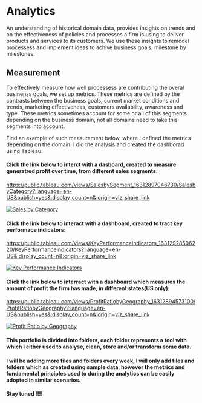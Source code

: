 # Analytics
An understanding of historical domain data, provides insights on trends and on the effectiveness of policies and processes a firm is using to deliver products and services to its customers.
We use these insights to remodel processess and implement ideas to achive business goals, milestone by milestones.

## Measurement
To effectively measure how well processess are contributing the overal businenss goals, we set up metrics. These metrics are defined by the contrasts between the business goals, current market conditions and trends, marketing effectiveness, customers availability, awareness and type.
These metrics sometimes account for some or all of this segments depending on the business domain, not all domains need to take this segments into account.

Find an example of such measurement below, where I defined the metrics depending on the domain. I did the analysis and created the dashborad using Tableau.

#### Click the link below to interct with a dasboard, created to measure generatred profit over time, from different sales segments:

https://public.tableau.com/views/SalesbySegment_16312897046730/SalesbyCategory?:language=en-US&publish=yes&:display_count=n&:origin=viz_share_link

<div class='tableauPlaceholder' id='viz1632224515149' style='position: relative'><noscript><a href='#'><img alt='Sales by Category ' src='https:&#47;&#47;public.tableau.com&#47;static&#47;images&#47;Sa&#47;SalesbySegment_16312897046730&#47;SalesbyCategory&#47;1_rss.png' style='border: none' /></a></noscript><object class='tableauViz'  style='display:none;'><param name='host_url' value='https%3A%2F%2Fpublic.tableau.com%2F' /> <param name='embed_code_version' value='3' /> <param name='site_root' value='' /><param name='name' value='SalesbySegment_16312897046730&#47;SalesbyCategory' /><param name='tabs' value='no' /><param name='toolbar' value='yes' /><param name='static_image' value='https:&#47;&#47;public.tableau.com&#47;static&#47;images&#47;Sa&#47;SalesbySegment_16312897046730&#47;SalesbyCategory&#47;1.png' /> <param name='animate_transition' value='yes' /><param name='display_static_image' value='yes' /><param name='display_spinner' value='yes' /><param name='display_overlay' value='yes' /><param name='display_count' value='yes' /><param name='language' value='en-US' /><param name='filter' value='publish=yes' /></object></div>                


#### Click the link below to interact with a dashboard, created to tract key performace indicators:

https://public.tableau.com/views/KeyPerformanceIndicators_16312928506220/KeyPerformanceIndicators?:language=en-US&:display_count=n&:origin=viz_share_link

<div class='tableauPlaceholder' id='viz1632223067888' style='position: relative'><noscript><a href='#'><img alt='Key Performance Indicators ' src='https:&#47;&#47;public.tableau.com&#47;static&#47;images&#47;Ke&#47;KeyPerformanceIndicators_16312928506220&#47;KeyPerformanceIndicators&#47;1_rss.png' style='border: none' /></a></noscript><object class='tableauViz'  style='display:none;'><param name='host_url' value='https%3A%2F%2Fpublic.tableau.com%2F' /> <param name='embed_code_version' value='3' /> <param name='site_root' value='' /><param name='name' value='KeyPerformanceIndicators_16312928506220&#47;KeyPerformanceIndicators' /><param name='tabs' value='no' /><param name='toolbar' value='yes' /><param name='static_image' value='https:&#47;&#47;public.tableau.com&#47;static&#47;images&#47;Ke&#47;KeyPerformanceIndicators_16312928506220&#47;KeyPerformanceIndicators&#47;1.png' /> <param name='animate_transition' value='yes' /><param name='display_static_image' value='yes' /><param name='display_spinner' value='yes' /><param name='display_overlay' value='yes' /><param name='display_count' value='yes' /><param name='language' value='en-US' /></object></div>                


#### Click the link below to interract with a dashboard which measures the amount of profit the firm has made, in different states(US only):

https://public.tableau.com/views/ProfitRatiobyGeography_16312894573100/ProfitRatiobyGeography?:language=en-US&publish=yes&:display_count=n&:origin=viz_share_link

<div class='tableauPlaceholder' id='viz1632223437518' style='position: relative'><noscript><a href='#'><img alt='Profit Ratio by Geography ' src='https:&#47;&#47;public.tableau.com&#47;static&#47;images&#47;Pr&#47;ProfitRatiobyGeography_16312894573100&#47;ProfitRatiobyGeography&#47;1_rss.png' style='border: none' /></a></noscript><object class='tableauViz'  style='display:none;'><param name='host_url' value='https%3A%2F%2Fpublic.tableau.com%2F' /> <param name='embed_code_version' value='3' /> <param name='site_root' value='' /><param name='name' value='ProfitRatiobyGeography_16312894573100&#47;ProfitRatiobyGeography' /><param name='tabs' value='no' /><param name='toolbar' value='yes' /><param name='static_image' value='https:&#47;&#47;public.tableau.com&#47;static&#47;images&#47;Pr&#47;ProfitRatiobyGeography_16312894573100&#47;ProfitRatiobyGeography&#47;1.png' /> <param name='animate_transition' value='yes' /><param name='display_static_image' value='yes' /><param name='display_spinner' value='yes' /><param name='display_overlay' value='yes' /><param name='display_count' value='yes' /><param name='language' value='en-US' /><param name='filter' value='publish=yes' /></object></div>               


#### This portfolio is divided into folders, each folder represents a tool with which I either used to analyse, clean, store and/or transform some data.
#### I will be adding more files and folders every week, I will only add files and folders which as created using sample data, however the metrics and fundamental principles used to during the analytics can be easily adopted in similar scenarios.
#### Stay tuned !!!!
